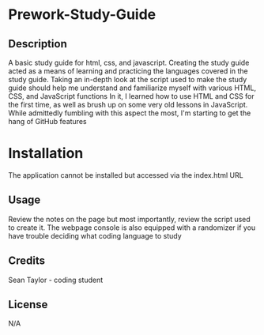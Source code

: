 # Prework-Study-Guide

## Description

A basic study guide for html, css, and javascript. Creating the study guide acted as a means of learning and practicing the languages covered in the study guide.
Taking an in-depth look at the script used to make the study guide should help me understand and familiarize myself with various HTML, CSS, and JavaScript functions
In it, I learned how to use HTML and CSS for the first time, as well as brush up on some very old lessons in JavaScript. While admittedly fumbling with this aspect the most, I'm starting to get the hang of GitHub features

# Installation

The application cannot be installed but accessed via the index.html URL

## Usage

Review the notes on the page but most importantly, review the script used to create it. The webpage console is also equipped with a randomizer if you have trouble deciding what coding language to study

## Credits

Sean Taylor - coding student

## License

N/A
